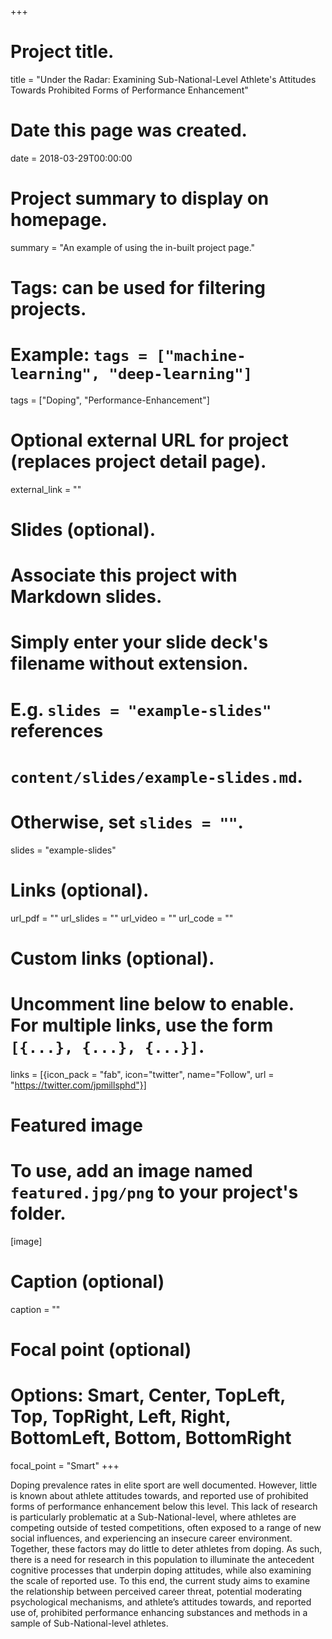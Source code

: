 +++
# Project title.
title = "Under the Radar: Examining Sub-National-Level Athlete's Attitudes Towards Prohibited Forms of Performance Enhancement"

# Date this page was created.
date = 2018-03-29T00:00:00

# Project summary to display on homepage.
summary = "An example of using the in-built project page."

# Tags: can be used for filtering projects.
# Example: `tags = ["machine-learning", "deep-learning"]`
tags = ["Doping", "Performance-Enhancement"]

# Optional external URL for project (replaces project detail page).
external_link = ""

# Slides (optional).
#   Associate this project with Markdown slides.
#   Simply enter your slide deck's filename without extension.
#   E.g. `slides = "example-slides"` references 
#   `content/slides/example-slides.md`.
#   Otherwise, set `slides = ""`.
slides = "example-slides"

# Links (optional).
url_pdf = ""
url_slides = ""
url_video = ""
url_code = ""

# Custom links (optional).
#   Uncomment line below to enable. For multiple links, use the form `[{...}, {...}, {...}]`.
links = [{icon_pack = "fab", icon="twitter", name="Follow", url = "https://twitter.com/jpmillsphd"}]

# Featured image
# To use, add an image named `featured.jpg/png` to your project's folder. 
[image]
  # Caption (optional)
  caption = ""
  
  # Focal point (optional)
  # Options: Smart, Center, TopLeft, Top, TopRight, Left, Right, BottomLeft, Bottom, BottomRight
  focal_point = "Smart"
+++

Doping prevalence rates in elite sport are well documented. However, little is knownabout athlete attitudes towards, and reported use of prohibited forms of performanceenhancement below this level. This lack of research is particularly problematic at aSub-National-level, where athletes are competing outside of tested competitions, oftenexposed to a range of new social influences, and experiencing an insecure careerenvironment. Together, these factors may do little to deter athletes from doping. Assuch, there is a need for research in this population to illuminate the antecedentcognitive processes that underpin doping attitudes, while also examining the scale ofreported use. To this end, the current study aims to examine the relationship betweenperceived career threat, potential moderating psychological mechanisms, and athlete’sattitudes towards, and reported use of, prohibited performance enhancing substancesand methods in a sample of Sub-National-level athletes.